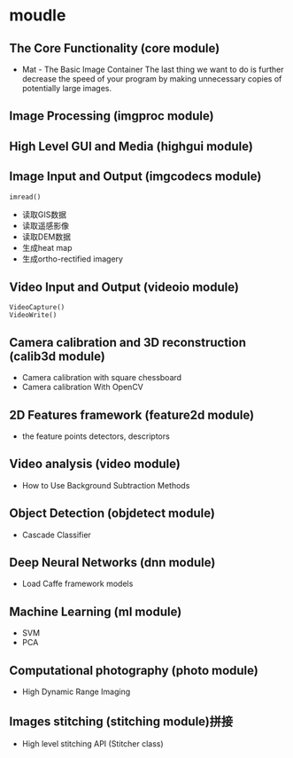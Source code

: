 # moudle

## The Core Functionality (core module)
- Mat - The Basic Image Container
 The last thing we want to do is further decrease the speed of your program by making unnecessary copies of potentially large images.

## Image Processing (imgproc module)
## High Level GUI and Media (highgui module)

## Image Input and Output (imgcodecs module)
```
imread()
```
- 读取GIS数据
- 读取遥感影像
- 读取DEM数据
- 生成heat map
- 生成ortho-rectified imagery

## Video Input and Output (videoio module)
```
VideoCapture()
VideoWrite()
```

## Camera calibration and 3D reconstruction (calib3d module)
- Camera calibration with square chessboard
- Camera calibration With OpenCV

## 2D Features framework (feature2d module)
-  the feature points detectors, descriptors

## Video analysis (video module)
- How to Use Background Subtraction Methods

## Object Detection (objdetect module)
- Cascade Classifier

## Deep Neural Networks (dnn module)
- Load Caffe framework models

## Machine Learning (ml module)
- SVM
- PCA

## Computational photography (photo module)
- High Dynamic Range Imaging

## Images stitching (stitching module)拼接
- High level stitching API (Stitcher class)
